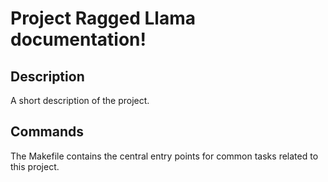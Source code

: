 # Project Ragged Llama documentation!

## Description

A short description of the project.

## Commands

The Makefile contains the central entry points for common tasks related to this project.

